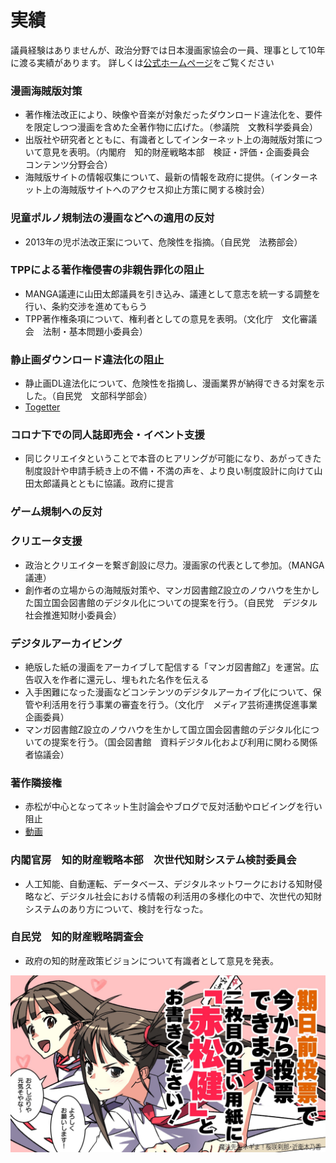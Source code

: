 # 実績

議員経験はありませんが、政治分野では日本漫画家協会の一員、理事として10年に渡る実績があります。
詳しくは[公式ホームページ](https://kenakamatsu.jp/more-support)をご覧ください

### 漫画海賊版対策
- 著作権法改正により、映像や音楽が対象だったダウンロード違法化を、要件を限定しつつ漫画を含めた全著作物に広げた。（参議院　文教科学委員会）
- 出版社や研究者とともに、有識者としてインターネット上の海賊版対策について意見を表明。（内閣府　知的財産戦略本部　検証・評価・企画委員会　コンテンツ分野会合）
- 海賊版サイトの情報収集について、最新の情報を政府に提供。（インターネット上の海賊版サイトへのアクセス抑止方策に関する検討会）

### 児童ポルノ規制法の漫画などへの適用の反対
- 2013年の児ポ法改正案について、危険性を指摘。（自民党　法務部会）

### TPPによる著作権侵害の非親告罪化の阻止
- MANGA議連に山田太郎議員を引き込み、議連として意志を統一する調整を行い、条約交渉を進めてもらう
- TPP著作権条項について、権利者としての意見を表明。（文化庁　文化審議会　法制・基本問題小委員会）

### 静止画ダウンロード違法化の阻止
- 静止画DL違法化について、危険性を指摘し、漫画業界が納得できる対案を示した。（自民党　文部科学部会）
- [Togetter](https://togetter.com/li/1883338)

### コロナ下での同人誌即売会・イベント支援
- 同じクリエイタということで本音のヒアリングが可能になり、あがってきた制度設計や申請手続き上の不備・不満の声を、より良い制度設計に向けて山田太郎議員とともに協議。政府に提言

### ゲーム規制への反対

### クリエータ支援
- 政治とクリエイターを繋ぎ創設に尽力。漫画家の代表として参加。（MANGA議連）
- 創作者の立場からの海賊版対策や、マンガ図書館Z設立のノウハウを生かした国立国会図書館のデジタル化についての提案を行う。（自民党　デジタル社会推進知財小委員会）

### デジタルアーカイビング
- 絶版した紙の漫画をアーカイブして配信する「マンガ図書館Z」を運営。広告収入を作者に還元し、埋もれた名作を伝える
- 入手困難になった漫画などコンテンツのデジタルアーカイブ化について、保管や利活用を行う事業の審査を行う。（文化庁　メディア芸術連携促進事業　企画委員）
- マンガ図書館Z設立のノウハウを生かして国立国会図書館のデジタル化についての提案を行う。（国会図書館　資料デジタル化および利用に関わる関係者協議会）

### 著作隣接権
- 赤松が中心となってネット生討論会やブログで反対活動やロビイングを行い阻止
- [動画](https://twitter.com/i/status/1539115595551350786)

### 内閣官房　知的財産戦略本部　次世代知財システム検討委員会
- 人工知能、自動運転、データベース、デジタルネットワークにおける知財侵略など、デジタル社会における情報の利活用の多様化の中で、次世代の知財システムのあり方について、検討を行なった。

### 自民党　知的財産戦略調査会
- 政府の知的財産政策ビジョンについて有識者として意見を発表。

<img src="/assets/images/FWjB3B3UYAAOUJZ.jpeg" width="800px">

